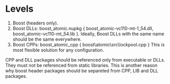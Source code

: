 # Levels

1. Boost (headers only).
2. Boost DLLs: boost\_atomic.nupkg { boost\_atomic-vc110-mt-1\_54.dll, boost\_atomic-vc110-mt\_54.lib }. Ideally, Boost DLLs with the same name should be the same everywhere.
3. Boost CPPs: boost\_atomic\_cpp { boost\\atomic\\src\\lockpool.cpp }
   This is most flexible solution for any configuration.

CPP and DLL packages should be referenced only from executable or DLLs. They must not be referenced from static libraries. This is another reason why boost header packages should be separeted from CPP, LIB and DLL packages.
